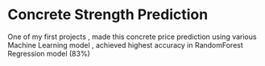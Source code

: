 <!DOCTYPE html>
<html>
<head>
    <h1>Concrete Strength Prediction</h1>
</head>
<body>
    <p>One of my first projects , made this concrete price prediction using various Machine Learning model , achieved highest accuracy in RandomForest Regression model (83%)
</p>
   
</body>
</html>


